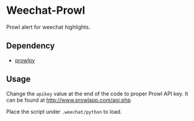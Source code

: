 Weechat-Prowl
=============

Prowl alert for weechat highlights.

Dependency
----------

* [prowlpy](https://github.com/jacobb/prowlpy)


Usage
-----

Change the `apikey` value at the end of the code to proper Prowl API key.
It can be found at http://www.prowlapp.com/api.php

Place the script under `.weechat/python` to load.
